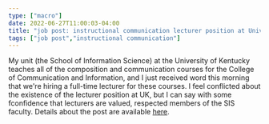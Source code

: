 ```yaml
---
type: ["macro"]
date: 2022-06-27T11:00:03-04:00
title: "job post: instructional communication lecturer position at University of Kentucky"
tags: ["job post","instructional communication"]
---
```


My unit (the School of Information Science) at the University of Kentucky teaches all of the composition and communication courses for the College of Communication and Information, and I just received word this morning that we're hiring a full-time lecturer for these courses. I feel conflicted about the existence of the lecturer position at UK, but I can say with some fconfidence that lecturers are valued, respected members of the SIS faculty. Details about the post are available [here](https://ukjobs.uky.edu/postings/407323).
